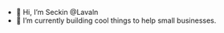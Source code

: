- 👋 Hi, I’m Seckin @Lavaln
- 🌱 I’m currently building cool things to help small businesses. 

<!---
Lavaln/Lavaln is a ✨ special ✨ repository because its `README.md` (this file) appears on your GitHub profile.
You can click the Preview link to take a look at your changes.
--->
